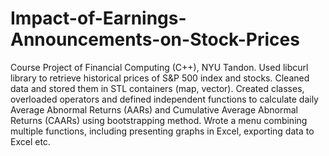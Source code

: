 # Impact-of-Earnings-Announcements-on-Stock-Prices
Course Project of Financial Computing (C++), NYU Tandon.
Used libcurl library to retrieve historical prices of S&P 500 index and stocks. 
Cleaned data and stored them in STL containers (map, vector). 
Created classes, overloaded operators and defined independent functions to calculate daily Average Abnormal Returns (AARs) and Cumulative Average Abnormal Returns (CAARs) using bootstrapping method.
Wrote a menu combining multiple functions, including presenting graphs in Excel, exporting data to Excel etc.
